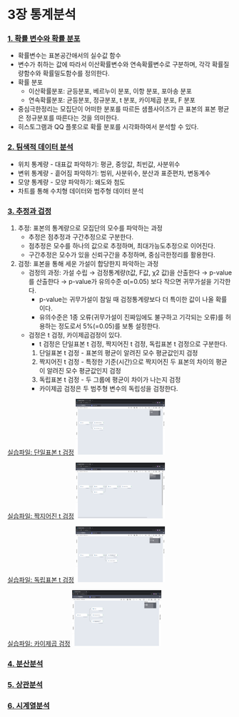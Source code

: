 # 3장 통계분석

### [1. 확률 변수와 확률 분포](./notes/확률%20변수와%20확률%20분포.md)
- 확률변수는 표본공간애서의 실수값 함수
- 변수가 취하는 값에 따라서 이산확률변수와 연속확률변수로 구분하며, 각각 확률질량함수와 확률밀도함수를 정의한다.
- 확률 분포
  - 이산확률분포: 균등분포, 베르누이 분포, 이항 분포, 포아송 분포
  - 연속확률분포: 균등분포, 정규분포, t 분포, 카이제곱 분포, F 분포
- 중심극한정리는 모집단이 어떠한 분포를 따르든 샘플사이즈가 큰 표본의 표본 평균은 정규분포를 따른다는 것을 의미한다.
- 히스토그램과 QQ 플롯으로 확률 분포를 시각화하여서 분석할 수 있다.

### [2. 팀색적 데이터 분석](./notes/탐색적%20데이터%20분석.md)
- 위치 통계량 - 대표값 파악하기: 평균, 중앙값, 최빈값, 사분위수
- 변위 통계량 - 흩어짐 파악하기: 범위, 사분위수, 분산과 표준편차, 변동계수
- 모양 통계량 - 모양 파악하기: 왜도와 첨도
- 차트를 통해 수치형 데이터와 범주형 데이터 분석

### [3. 추정과 검정](./notes/추정과%20검정.md)
1. 추정: 표본의 통계량으로 모집단의 모수를 파악하는 과정
   - 추정은 점추정과 구간추정으로 구분한다.
   - 점추정은 모수를 하나의 값으로 추정하며, 최대가능도추정으로 이어진다.
   - 구간추정은 모수가 있을 신뢰구간을 추정하며, 중심극한정리를 활용한다.
2. 검정: 표본을 통해 세운 가설이 합당한지 파악하는 과정
   - 검정의 과정: 가설 수립 → 검정통계량(t값, F값, χ2 값)을 산출한다 → p-value를 산출한다 → p-value가 유의수준 ɑ(=0.05) 보다 작으면 귀무가설을 기각한다.
     - p-value는 귀무가설이 참일 때 검정통계량보다 더 특이한 값이 나올 확률이다.
     - 유의수준은 1종 오류(귀무가설이 진짜임에도 불구하고 기각되는 오류)를 허용하는 정도로서 5%(=0.05)를 보통 설정한다.
   - 검정은 t 검정, 카이제곱검정이 있다.
     - t 검정은 단일표본 t 검정, 짝지어진 t 검정, 독립표본 t 검정으로 구분한다.
     1. 단일표본 t 검정 - 표본의 평균이 알려진 모수 평균값인지 검정
     2. 짝지어진 t 검정 - 특정한 기준(시간)으로 짝지어진 두 표본의 차이의 평균이 알려진 모수 평균값인지 검정
     3. 독립표본 t 검정 - 두 그룹에 평균이 차이가 나는지 검정
     -  카이제곱 검정은 두 범주형 변수의 독립성을 검정한다.

[실습파일: 단일표본 t 검정](./단일표본%20t%20검정.json) 
<img width="200" height="" src="./images/workflow_단일표본t검정.png"/>

[실습파일: 짝지어진 t 검정](./짝지어진%20t-검정.json) 
<img width="200" height="" src="./images/workflow_짝지어진t검정.png"/>

[실습파일: 독립표본 t 검정](./독립표본%20t%20겁정.json) 
<img width="200" height="" src="./images/workflow_독립표본t검정.png"/>

[실습파일: 카이제곱 검정](./카이제곱%20검정.json) 
<img width="200" height="" src="./images/workflow_카이제곱검정.png"/>

### [4. 분산분석](./notes/분산분석.md)

### [5. 상관분석](./notes/상관분석.md)

### [6. 시계열분석](./notes/시계열분석.md)